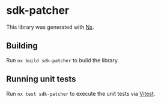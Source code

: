 # sdk-patcher

This library was generated with [Nx](https://nx.dev).

## Building

Run `nx build sdk-patcher` to build the library.

## Running unit tests

Run `nx test sdk-patcher` to execute the unit tests via [Vitest](https://vitest.dev/).

